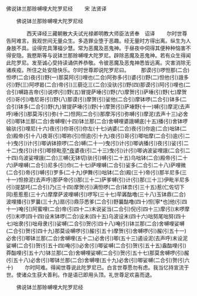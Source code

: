   佛说钵兰那赊嚩哩大陀罗尼经
　　宋 法贤译




　　佛说钵兰那赊嚩哩大陀罗尼经

　　　　西天译经三藏朝散大夫试光禄卿明教大师臣法贤奉　诏译
　　尔时世尊告阿难言。我观世间无量众生。多造罪业堕于恶趣。经无量时方得出离。纵生为人身肢不具。设得完具薄福少慧。常为恶魔及恶鬼神。于昼夜中伺得其便种种恼害不得安隐。我愍斯等与说钵兰那赊嚩哩大陀罗尼。辟除恶魔及恶鬼神。若有众生得闻此陀罗尼。发至诚心受持读诵供养恭敬。令彼恶魔及恶鬼神悉皆远离。灾害消除无诸疾疫。所住之处安隐快乐。尔时世尊即说陀罗尼曰。
　　那谟(引)啰怛那(二合)怛啰(二合)夜(引)野(一)那莫阿(引)哩也(二合)阿弥多(引)婆(引)野(二)怛他(引)誐多(引)野(三)阿啰曷(二合)帝(引)三藐讫三(二合)没驮(引)野(四)那谟(引)阿(引)哩也(二合引)嚩路吉帝(引)说啰(引)野(五)冒提萨埵(引)野(六)摩贺(引)萨埵(引)野(七)摩贺(引)哥(引)噜尼哥(引)野(八)那谟(引)摩贺(引)娑他(二合引)摩钵啰(二合引)钵多(二合引)钵多(二合引)野(九)冒提萨埵(引)野(十)摩贺(引)萨埵野(十一)嚩(引)摩泥(去声呼)埵(引)那莫泻(引)弥(十二)怛网(二合引)那摩泻(引)弥嚩(引)摩泥(去声十三)必舍(引)唧钵兰那(二合)舍嚩哩(十四)钵兰那(二合)舍嚩哩婆誐嚩底(十五)播(引)舍钵啰输驮(引)哩尼(十六)夜(引)你哥(引)你左(十七)讷婆(二合)夜(引)你逾(二合)咄钵(二合)殿帝(引十八)夜哥(引)唧祢(引)怛逾(引十九)夜(引)哥(引)唧咄摩(二合引)逾(引二十)曳(引)计(引)唧讷钵捺啰(二合)嚩(二十一)曳(引)计(引)唧讷播(引)夜(引)娑(引二十二)曳(引)计(引)唧捺毗[亭*夜](切身引)婆夜(引二十三)曳(引)计(引)唧讷波娑哩誐(二合引二十四)乌波娑哩誐(二合)三嚩(无钵切)驮(引)嚩(引二十五)乌咄钵(二合)殿帝(引二十六)萨哩嚩(二合引)尼多(引)你(二十七)萨哩嚩(二合引)娑多(二合引二十八)萨哩微(二合引)帝(引)嚩(引)罗多(二十九)伊舞(引)咄钵(二合)殿(三十)帝(引)那半尼多(三十一)怛捺泥(去声呼)那萨帝(引)那(三十二)萨爹嚩(引)计(引)那(三十三)伊毗半尼多(引)提瑟吒(二合引)乃(三十四)摩贺(引)满怛啰(二合)钵柰(引三十五)惹(仁佐切下同)惹惹惹(三十六)摩摩萨波哩嚩(引)啰写(三十七)荦羼酤噜(三十八)玉钵鼎(二合)波哩播(引)罗曩(三十九)扇(引)鼎莎悉爹(二合引)野曩酤噜(四十)怛[寧*也]他(引四十一)唵(引)阿蜜哩(二合)帝(引四十二)末说娑当(二合引)倪(引四十三)摩(引)末啰摩(引)末啰(四十四)设末钵啰(二合)设末(四十五)乌波设末(四十六)咄努尾咄努(四十七)咄隶(引)咄母隶(引)娑嚩(二合引)贺(引四十八)唵(引)钵兰那(二合)舍嚩哩娑嚩(二合引)贺(引四十九)那莫设嚩啰(引)赧(引五十)摩贺(引)舍嚩啰(引)赧(引五十一)必舍(引)唧钵兰那(二合)舍嚩哩(五十二)必舍(引)唧(五十三)遏设泥(去声呼)末设泥娑嚩(二合引)贺(引五十四)唵(引)必舍(引)唧娑嚩(二合引)贺(引五十五)盎酤哩(引)莽酤哩(引五十六)钵兰那(二合)舍嚩哩娑嚩(二合引)贺(引五十七)那莫舍嚩啰(引)赧(引五十八)必舍(引)唧钵兰那(二合)舍嚩哩(五十九)必舍(引)唧娑嚩(二合引)贺(引六十)
　　尔时阿难。得闻世尊说此陀罗尼已。白言世尊愿勿有虑。我当忆持宣流于世。使诸众生获大善利。作是语已即用头顶。礼世尊足欢喜而退。

　　佛说钵兰那赊嚩哩大陀罗尼经


